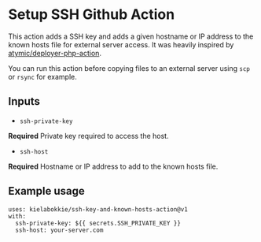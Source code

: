 # Setup SSH Github Action

This action adds a SSH key and adds a given hostname or IP address to the known hosts file for external server access. It was heavily inspired by [atymic/deployer-php-action](https://github.com/atymic/deployer-php-action).

You can run this action before copying files to an external server using `scp` or `rsync` for example.

## Inputs

* `ssh-private-key`

**Required** Private key required to access the host.

* `ssh-host`

**Required** Hostname or IP address to add to the known hosts file.

## Example usage

```
uses: kielabokkie/ssh-key-and-known-hosts-action@v1
with:
  ssh-private-key: ${{ secrets.SSH_PRIVATE_KEY }}
  ssh-host: your-server.com
```

